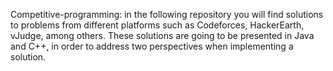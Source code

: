 Competitive-programming: in the following repository you will find solutions to problems from different platforms such as Codeforces, HackerEarth, vJudge, among others. These solutions are going to be presented in Java and C++, in order to address two perspectives when implementing a solution.
